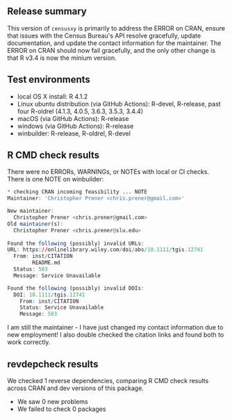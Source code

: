 ## Release summary
This version of `censusxy` is primarily to address the ERROR on CRAN, ensure that issues with the Census Bureau's API resolve gracefully, update documentation, and update the contact information for the maintainer. The ERROR on CRAN should now fail gracefully, and the only other change is that R v3.4 is now the minium version.

## Test environments
* local OS X install: R 4.1.2
* Linux ubuntu distribution (via GitHub Actions): R-devel, R-release, past four R-oldrel (4.1.3, 4.0.5, 3.6.3, 3.5.3, 3.4.4)
* macOS (via GitHub Actions): R-release
* windows (via GitHub Actions): R-release
* winbuilder: R-release, R-oldrel, R-devel

## R CMD check results
There were no ERRORs, WARNINGs, or NOTEs with local or CI checks. There is one NOTE on winbuilder:

```r
* checking CRAN incoming feasibility ... NOTE
Maintainer: 'Christopher Prener <chris.prener@gmail.com>'

New maintainer:
  Christopher Prener <chris.prener@gmail.com>
Old maintainer(s):
  Christopher Prener <chris.prener@slu.edu>
  
Found the following (possibly) invalid URLs:
URL: https://onlinelibrary.wiley.com/doi/abs/10.1111/tgis.12741
  From: inst/CITATION
        README.md
  Status: 503
  Message: Service Unavailable

Found the following (possibly) invalid DOIs:
  DOI: 10.1111/tgis.12741
    From: inst/CITATION
    Status: Service Unavailable
    Message: 503
```

I am still the maintainer - I have just changed my contact information due to new employment! I also double checked the citation links and found both to work correctly.

## revdepcheck results

We checked 1 reverse dependencies, comparing R CMD check results across CRAN and dev versions of this package.

 * We saw 0 new problems
 * We failed to check 0 packages
